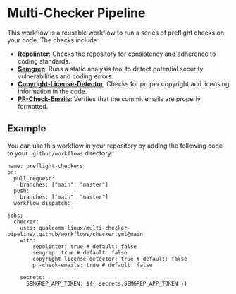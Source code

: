 # Multi-Checker Pipeline
This workflow is a reusable workflow to run a series of preflight checks on your code. The checks include:

* **[Repolinter](https://github.com/qualcomm-linux/qli-actions)**: Checks the repository for consistency and adherence to coding standards.
* **[Semgrep](https://github.com/qualcomm-linux/qli-actions)**: Runs a static analysis tool to detect potential security vulnerabilities and coding errors.
* **[Copyright-License-Detector](https://github.com/qualcomm/copyright-license-checker-action)**: Checks for proper copyright and licensing information in the code.
* **[PR-Check-Emails](https://github.com/qualcomm/commit-emails-check-action)**: Verifies that the commit emails are properly formatted.

## Example
You can use this workflow in your repository by adding the following code to your `.github/workflows` directory:

```
name: preflight-checkers 
on:
  pull_request:
    branches: ["main", "master"]
  push:
    branches: ["main", "master"]
  workflow_dispatch:

jobs:
  checker:
    uses: qualcomm-linux/multi-checker-pipeline/.github/workflows/checker.yml@main
    with:
        repolinter: true # default: false
        semgrep: true # default: false
        copyright-license-detector: true # default: false
        pr-check-emails: true # default: false

    secrets:
      SEMGREP_APP_TOKEN: ${{ secrets.SEMGREP_APP_TOKEN }}
```
